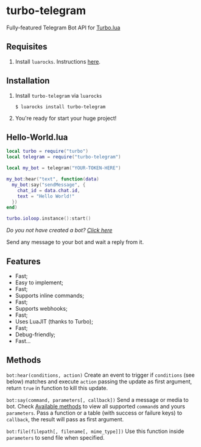 turbo-telegram
==============
Fully-featured Telegram Bot API for [Turbo.lua](http://turbo.readthedocs.io)

Requisites
----------

1. Install `luarocks`. Instructions [here](https://luarocks.org/#quick-start).

Installation
------------

1. Install `turbo-telegram` via `luarocks`

   ```$ luarocks install turbo-telegram```

2. You're ready for start your huge project!

Hello-World.lua
-----------

```lua
local turbo = require("turbo")
local telegram = require("turbo-telegram")

local my_bot = telegram("YOUR-TOKEN-HERE")

my_bot:hear("text", function(data)
  my_bot:say("sendMessage", {
    chat_id = data.chat.id,
    text = "Hello World!"
  })
end)

turbo.ioloop.instance():start()
```

_Do you not have created a bot? [Click here](http://telegram.me/botfather?start=/newbot)_

Send any message to your bot and wait a reply from it.



Features
--------

* Fast;
* Easy to implement;
* Fast;
* Supports inline commands;
* Fast;
* Supports webhooks;
* Fast;
* Uses LuaJIT (thanks to Turbo);
* Fast;
* Debug-friendly;
* Fast...

Methods
-------

`bot:hear(conditions, action)` Create an event to trigger if `conditions` (see below) matches and execute `action` passing the update as first argument, return `true` in function to kill this update.

`bot:say(command, parameters[, callback])` Send a message or media to bot. Check [Available methods](https://core.telegram.org/bots/api#available-methods) to view all supported `command`s and yours `parameters`. Pass a function or a table (with success or failure keys) to `callback`, the result will pass as first argument.

`bot:file(filepath[, filename[, mime_type]])` Use this function inside `parameters` to send file when specified.
